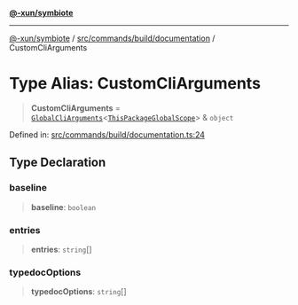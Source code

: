 [**@-xun/symbiote**](../../../../../README.md)

***

[@-xun/symbiote](../../../../../README.md) / [src/commands/build/documentation](../README.md) / CustomCliArguments

# Type Alias: CustomCliArguments

> **CustomCliArguments** = [`GlobalCliArguments`](../../../../configure/type-aliases/GlobalCliArguments.md)\<[`ThisPackageGlobalScope`](../../../../configure/enumerations/ThisPackageGlobalScope.md)\> & `object`

Defined in: [src/commands/build/documentation.ts:24](https://github.com/Xunnamius/symbiote/blob/d4d5b078ef9485d85dd433ed75cef391a4a9376d/src/commands/build/documentation.ts#L24)

## Type Declaration

### baseline

> **baseline**: `boolean`

### entries

> **entries**: `string`[]

### typedocOptions

> **typedocOptions**: `string`[]
